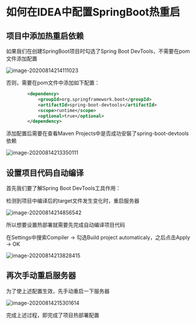 # 如何在IDEA中配置SpringBoot热重启

## 项目中添加热重启依赖

如果我们在创建SpringBoot项目时勾选了Spring Boot DevTools，不需要在pom文件添加配置

![image-20200814214111023]( http://images.simplesay.top/book/image-20200814214111023.png)

否则，需要在pom文件中添加如下配置：

```xml
        <dependency>
            <groupId>org.springframework.boot</groupId>
            <artifactId>spring-boot-devtools</artifactId>
            <scope>runtime</scope>
            <optional>true</optional>
        </dependency>
```

添加配置后需要在查看Maven Projects中是否成功安裝了spring-boot-devtools依赖

![image-20200814213350111]( http://images.simplesay.top/book/image-20200814213350111.png)

## 设置项目代码自动编译

首先我们要了解Spring Boot DevTools工具作用：

检测到项目中编译后的target文件发生变化时，重启服务器

![image-20200814214856542]( http://images.simplesay.top/book/image-20200814214856542.png)

所以想要设置热部署就需要先完成自动编译项目代码

在Settings中搜索Compiler -> 勾选Build project automaticaly，之后点击Apply -> OK

![image-20200814213828415]( http://images.simplesay.top/book/image-20200814213828415.png)

## 再次手动重启服务器

为了使上述配置生效，先手动重启一下服务器

![image-20200814215301614]( http://images.simplesay.top/book/image-20200814215301614.png)

完成上述过程，即完成了项目热部署配置